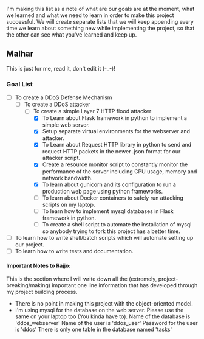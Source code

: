I'm making this list as a note of what are our goals are at the moment, what we learned and what we need to learn in order to make this project successful. We will create separate lists that we will keep appending every time we learn about something new while implementing the project, so that the other can see what you've learned and keep up.

## Malhar
This is just for me, read it, don't edit it (-\_-)!
### Goal List
- [ ] To create a DDoS Defense Mechanism
	- [ ] To create a DDoS attacker
		- [ ] To create a simple Layer 7 HTTP flood attacker 
			- [x] To Learn about Flask framework in python to implement a simple web server.
			- [x] Setup separate virtual environments for the webserver and attacker.
			- [x] To Learn about Request HTTP library in python to send and request HTTP packets in the newer .json format for our attacker script.
			- [x] Create a resource monitor script to constantly monitor the performance of the server including CPU usage, memory and network bandwidth.
			- [x] To learn about gunicorn and its configuration to run a production web page using python frameworks.
			- [ ] To learn about Docker containers to safely run attacking scripts on my laptop. 
			- [ ] To learn how to implement mysql databases in Flask framework in python.
			- [ ] To create a shell script to automate the installation of mysql so anybody trying to fork this project has a better time. 
- [ ] To learn how to write shell/batch scripts which will automate setting up our project.
- [ ] To learn how to write tests and documentation.

#### Important Notes to Rajjo:
This is the section where I will write down all the (extremely, project-breaking/making) important one line information that has developed through my project building process.

- There is no point in making this project with the object-oriented model.
- I'm using mysql for the database on the web server. Please use the same on your laptop too (You kinda have to).
	Name of the database is 'ddos_webserver'
	Name of the user is 'ddos_user'
	Password for the user is 'ddos'
	There is only one table in the database named 'tasks'